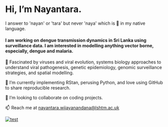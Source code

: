 # Hi, I’m Nayantara. 
I answer to 'nayan' or 'tara' but never 'naya' which is 🐍 in my native language. 

#### I am working on dengue transmission dynamics in Sri Lanka using surveillance data. I am interested in modelling anything vector borne, especially, dengue and malaria. 

🌱 Fascinated by viruses and viral evolution, systems biology approaches to understand viral pathogenesis, genetic epidemiology, genomic surveillance strategies, and spatial modelling.

🌱 I’m currently implementing RStan, perusing Python, and love using GitHub to share reproducible research.

🌱 I’m looking to collaborate on coding projects.

  📫 Reach me at nayantara.wijayanandana@lshtm.ac.uk
  
[![test](https://img.shields.io/badge/LinkedIn-0077B5?style=for-the-badge&logo=linkedin&logoColor=white)](https://www.linkedin.com/in/nayantara-w-6933492/)

#
###

